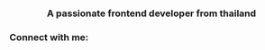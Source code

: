 <h3 align="center">A passionate frontend developer from thailand</h3>

<h3 align="left">Connect with me:</h3>
<p align="left">
</p>

